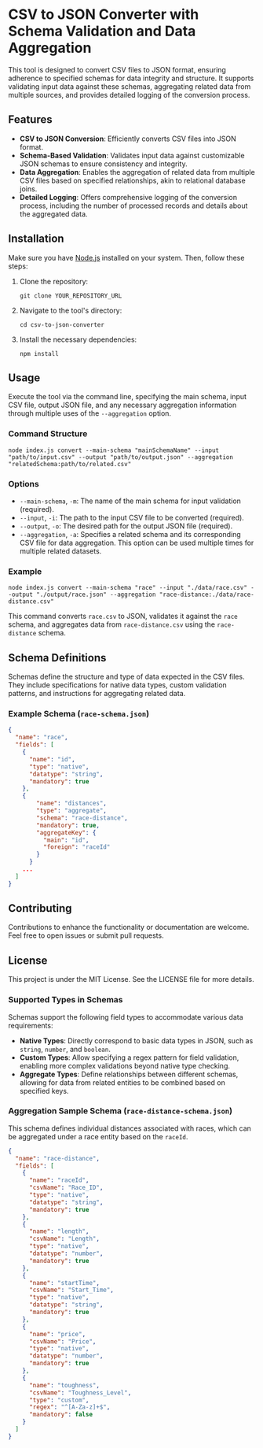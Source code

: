 
# CSV to JSON Converter with Schema Validation and Data Aggregation

This tool is designed to convert CSV files to JSON format, ensuring adherence to specified schemas for data integrity and structure. It supports validating input data against these schemas, aggregating related data from multiple sources, and provides detailed logging of the conversion process.

## Features

- **CSV to JSON Conversion**: Efficiently converts CSV files into JSON format.
- **Schema-Based Validation**: Validates input data against customizable JSON schemas to ensure consistency and integrity.
- **Data Aggregation**: Enables the aggregation of related data from multiple CSV files based on specified relationships, akin to relational database joins.
- **Detailed Logging**: Offers comprehensive logging of the conversion process, including the number of processed records and details about the aggregated data.

## Installation

Make sure you have [Node.js](https://nodejs.org/) installed on your system. Then, follow these steps:

1. Clone the repository:
   ```
   git clone YOUR_REPOSITORY_URL
   ```
2. Navigate to the tool's directory:
   ```
   cd csv-to-json-converter
   ```
3. Install the necessary dependencies:
   ```
   npm install
   ```

## Usage

Execute the tool via the command line, specifying the main schema, input CSV file, output JSON file, and any necessary aggregation information through multiple uses of the `--aggregation` option.

### Command Structure

```
node index.js convert --main-schema "mainSchemaName" --input "path/to/input.csv" --output "path/to/output.json" --aggregation "relatedSchema:path/to/related.csv"
```

### Options

- `--main-schema`, `-m`: The name of the main schema for input validation (required).
- `--input`, `-i`: The path to the input CSV file to be converted (required).
- `--output`, `-o`: The desired path for the output JSON file (required).
- `--aggregation`, `-a`: Specifies a related schema and its corresponding CSV file for data aggregation. This option can be used multiple times for multiple related datasets.

### Example

```
node index.js convert --main-schema "race" --input "./data/race.csv" --output "./output/race.json" --aggregation "race-distance:./data/race-distance.csv"
```

This command converts `race.csv` to JSON, validates it against the `race` schema, and aggregates data from `race-distance.csv` using the `race-distance` schema.

## Schema Definitions

Schemas define the structure and type of data expected in the CSV files. They include specifications for native data types, custom validation patterns, and instructions for aggregating related data.

### Example Schema (`race-schema.json`)

```json
{
  "name": "race",
  "fields": [
    {
      "name": "id",
      "type": "native",
      "datatype": "string",
      "mandatory": true
    },
    {
        "name": "distances",
        "type": "aggregate",
        "schema": "race-distance",
        "mandatory": true,
        "aggregateKey": {
          "main": "id",
          "foreign": "raceId"
        }
      }
    ...
  ]
}
```

## Contributing

Contributions to enhance the functionality or documentation are welcome. Feel free to open issues or submit pull requests.

## License

This project is under the MIT License. See the LICENSE file for more details.

### Supported Types in Schemas

Schemas support the following field types to accommodate various data requirements:

- **Native Types**: Directly correspond to basic data types in JSON, such as `string`, `number`, and `boolean`.
- **Custom Types**: Allow specifying a regex pattern for field validation, enabling more complex validations beyond native type checking.
- **Aggregate Types**: Define relationships between different schemas, allowing for data from related entities to be combined based on specified keys.

### Aggregation Sample Schema (`race-distance-schema.json`)

This schema defines individual distances associated with races, which can be aggregated under a race entity based on the `raceId`.

```json
{
  "name": "race-distance",
  "fields": [
    {
      "name": "raceId",
      "csvName": "Race_ID",
      "type": "native",
      "datatype": "string",
      "mandatory": true
    },
    {
      "name": "length",
      "csvName": "Length",
      "type": "native",
      "datatype": "number",
      "mandatory": true
    },
    {
      "name": "startTime",
      "csvName": "Start_Time",
      "type": "native",
      "datatype": "string",
      "mandatory": true
    },
    {
      "name": "price",
      "csvName": "Price",
      "type": "native",
      "datatype": "number",
      "mandatory": true
    },
    {
      "name": "toughness",
      "csvName": "Toughness_Level",
      "type": "custom",
      "regex": "^[A-Za-z]+$",
      "mandatory": false
    }
  ]
}
```
